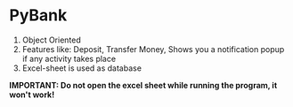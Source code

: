 # PyBank
1. Object Oriented
2. Features like: Deposit, Transfer Money, Shows you a notification popup if any activity takes place
3. Excel-sheet is used as database

**IMPORTANT: Do not open the excel sheet while running the program, it won't work!**
